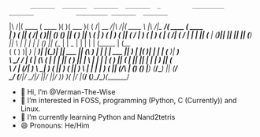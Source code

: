 

          _______  _______  _______  _______  _         _________          _______            _________ _______  _______ 
|\     /|(  ____ \(  ____ )(       )(  ___  )( (    /|  \__   __/|\     /|(  ____ \  |\     /|\__   __/(  ____ \(  ____ \
| )   ( || (    \/| (    )|| () () || (   ) ||  \  ( |     ) (   | )   ( || (    \/  | )   ( |   ) (   | (    \/| (    \/
| |   | || (__    | (____)|| || || || (___) ||   \ | |     | |   | (___) || (__      | | _ | |   | |   | (_____ | (__    
( (   ) )|  __)   |     __)| |(_)| ||  ___  || (\ \) |     | |   |  ___  ||  __)     | |( )| |   | |   (_____  )|  __)   
 \ \_/ / | (      | (\ (   | |   | || (   ) || | \   |     | |   | (   ) || (        | || || |   | |         ) || (      
  \   /  | (____/\| ) \ \__| )   ( || )   ( || )  \  |     | |   | )   ( || (____/\  | () () |___) (___/\____) || (____/\
   \_/   (_______/|/   \__/|/     \||/     \||/    )_)     )_(   |/     \|(_______/  (_______)\_______/\_______)(_______/
                                                                                                                         



- 👋 Hi, I’m @Verman-The-Wise
- 👀 I’m interested in FOSS, programming (Python, C (Currently)) and Linux.
- 🌱 I’m currently learning Python and Nand2tetris
- 😄 Pronouns: He/Him
